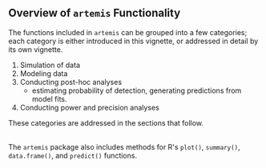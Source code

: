 ## Overview of `artemis` Functionality

The functions included in `artemis` can be grouped into a few
categories; each category is either introduced in this vignette, or
addressed in detail by its own vignette. 

  1. Simulation of data
  2. Modeling data
  3. Conducting post-hoc analyses
        * estimating probability of detection, generating predictions
          from model fits.
  4. Conducting power and precision analyses

These categories are addressed in the sections that follow.    
<br>

The `artemis` package also includes methods for R's `plot()`,
`summary()`, `data.frame()`, and `predict()` functions.

